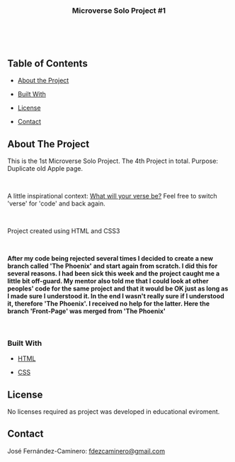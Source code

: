 <p align="center">

  <h3 align="center">Microverse Solo Project #1</h3>

<br>

<br>

<br> 

</p>


## Table of Contents

* [About the Project](#about-the-project)

* [Built With](#built-with)

* [License](#license)

* [Contact](#contact)

## About The Project

This is the 1st Microverse Solo Project. The 4th Project in total. Purpose: Duplicate old Apple page.

<br>

A little inspirational context: <a href="https://www.youtube.com/watch?v=omveFR-2hmg">What will your verse be?</a> Feel free to switch 'verse' for 'code' and back again.

<br>

Project created using HTML and CSS3

<br>

<b>After my code being rejected several times I decided to create a new branch called 'The Phoenix' and start again from scratch. I did this for several reasons. I had been sick this week and the project caught me a little bit off-guard. My mentor also told me that I could look at other peoples' code for the same project and that it would be OK just as long as I made sure I understood it. In the end I wasn't really sure if I understood it, therefore 'The Phoenix'. I received no help for the latter. Here the branch 'Front-Page' was merged from 'The Phoenix'</b>

<br>


### Built With

* [HTML](https://developer.mozilla.org/en-US/docs/Web/HTML)

* [CSS](https://developer.mozilla.org/en-US/docs/Web/CSS)

## License

No licenses required as project was developed in educational eviroment.

## Contact

José Fernández-Caminero: fdezcaminero@gmail.com
